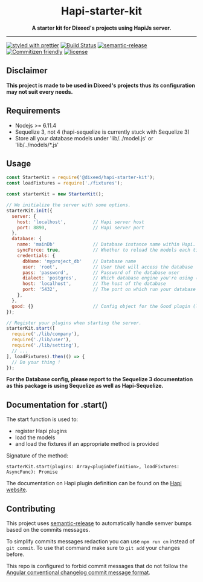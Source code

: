 <div align="center">
  <h1>Hapi-starter-kit</h1>

  <strong>A starter kit for Dixeed's projects using HapiJs server.</strong>

</div>

<hr>

[![styled with prettier](https://img.shields.io/badge/styled_with-prettier-ff69b4.svg)](https://github.com/prettier/prettier)
[![Build Status](https://travis-ci.org/dixeed/hapi-starter-kit.svg?branch=master)](https://travis-ci.org/dixeed/hapi-starter-kit.svg)
[![semantic-release](https://img.shields.io/badge/%20%20%F0%9F%93%A6%F0%9F%9A%80-semantic--release-e10079.svg)](https://github.com/semantic-release/semantic-release)
[![Commitizen friendly](https://img.shields.io/badge/commitizen-friendly-brightgreen.svg)](http://commitizen.github.io/cz-cli/)
[![license](https://img.shields.io/github/license/mashape/apistatus.svg)](https://opensource.org/licenses/MIT)

## Disclaimer
**This project is made to be used in Dixeed's projects thus its configuration may not suit every needs.**

## Requirements
- Nodejs >= 6.11.4
- Sequelize 3, not 4 (hapi-sequelize is currently stuck with Sequelize 3)
- Store all your database models under 'lib/../model.js' or 'lib/../models/*.js'

## Usage
```javascript
const StarterKit = require('@dixeed/hapi-starter-kit');
const loadFixtures = require('./fixtures');

const starterKit = new StarterKit();

// We initialize the server with some options.
starterKit.init({
  server: {
    host: 'localhost',          // Hapi server host
    port: 8890,                 // Hapi server port
  },
  database: {
    name: 'mainDb'              // Database instance name within Hapi. /!\ Different from the actual database name
    syncForce: true,            // Whether to reload the models each time the server restarts.
    credentials: {
      dbName: 'myproject_db'    // Database name
      user: 'root',             // User that will access the database
      pass: 'password',         // Password of the database user
      dialect: 'postgres',      // Which database engine you're using (mysql, postgres, sqlite, ...)
      host: 'localhost',        // The host of the database
      port: '5432',             // The port on which run your database
    },
  },
  good: {}                      // Config object for the Good plugin (logs)
});

// Register your plugins when starting the server.
starterKit.start([
  require('./lib/company'),
  require('./lib/user'),
  require('./lib/setting'),
  // ...
], loadFixtures).then(() => {
  // Do your thing !
});
```
**For the Database config, please report to the Sequelize 3 documentation as this package is using Sequelize as well as Hapi-Sequelize.**

## Documentation for .start()
The start function is used to:
- register Hapi plugins
- load the models
- and load the fixtures if an appropriate method is provided

Signature of the method:
```̀javascript
starterKit.start(plugins: Array<pluginDefinition>, loadFixtures: AsyncFunc): Promise
```

The documentation on Hapi plugin definition can be found on the [Hapi website](https://hapijs.com/tutorials/plugins).

## Contributing
This project uses [semantic-release](https://github.com/semantic-release/semantic-release) to automatically handle semver bumps based on the commits messages.

To simplify commits messages redaction you can use `npm run cm` instead of `git commit`. To use that command make sure to `git add` your changes before.

This repo is configured to forbid commit messages that do not follow the [Angular conventional changelog commit message format](https://github.com/angular/angular.js/blob/master/CONTRIBUTING.md#commit).
